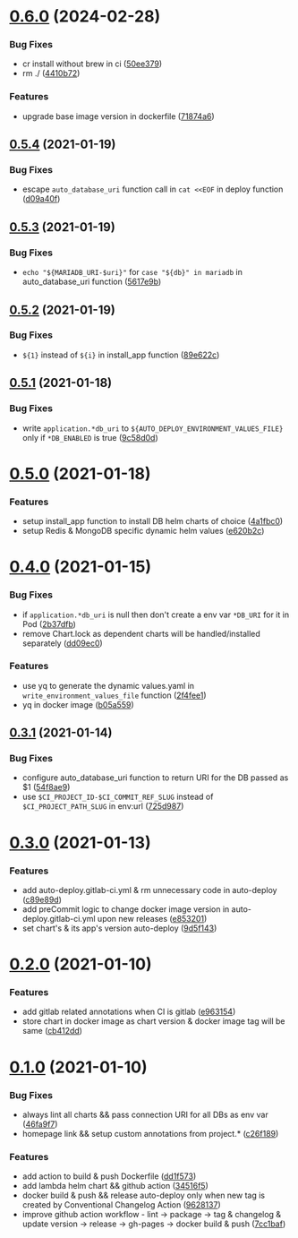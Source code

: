 # [0.6.0](https://github.com/opencloudengineer/lambda/compare/v0.5.4...v0.6.0) (2024-02-28)


### Bug Fixes

* cr install without brew in ci ([50ee379](https://github.com/opencloudengineer/lambda/commit/50ee3794676cf64eccd48f1f5664a091c58dc3b3))
* rm ./ ([4410b72](https://github.com/opencloudengineer/lambda/commit/4410b72567e74f9d31a470bc17c6e3affa75cab6))


### Features

* upgrade base image version in dockerfile ([71874a6](https://github.com/opencloudengineer/lambda/commit/71874a6efaf8a01e5800274dcc87c5a10f57185a))



## [0.5.4](https://github.com/opencloudengineer/lambda/compare/v0.5.3...v0.5.4) (2021-01-19)


### Bug Fixes

* escape `auto_database_uri` function call in `cat <<EOF` in deploy function ([d09a40f](https://github.com/opencloudengineer/lambda/commit/d09a40f55fa6d7fcedbbd283b380a2cd5b47da69))



## [0.5.3](https://github.com/opencloudengineer/lambda/compare/v0.5.2...v0.5.3) (2021-01-19)


### Bug Fixes

* `echo "${MARIADB_URI-$uri}"` for `case "${db}" in mariadb` in auto_database_uri function ([5617e9b](https://github.com/opencloudengineer/lambda/commit/5617e9b1e4d3756bb67ccc0f3c326268cafb4dfe))



## [0.5.2](https://github.com/opencloudengineer/lambda/compare/v0.5.1...v0.5.2) (2021-01-19)


### Bug Fixes

* `${1}` instead of `${i}` in install_app function ([89e622c](https://github.com/opencloudengineer/lambda/commit/89e622ca9f1a248f34b6fc5c0c2b65752477cfb8))



## [0.5.1](https://github.com/opencloudengineer/lambda/compare/v0.5.0...v0.5.1) (2021-01-18)


### Bug Fixes

* write `application.*db_uri` to `${AUTO_DEPLOY_ENVIRONMENT_VALUES_FILE}` only if `*DB_ENABLED` is true ([9c58d0d](https://github.com/opencloudengineer/lambda/commit/9c58d0dbbf82e7e9aa0b5b789af1a3119dccf650))



# [0.5.0](https://github.com/opencloudengineer/lambda/compare/v0.4.0...v0.5.0) (2021-01-18)


### Features

* setup install_app function to install DB helm charts of choice ([4a1fbc0](https://github.com/opencloudengineer/lambda/commit/4a1fbc0c206a28eb62668c025f68a297ab691fee))
* setup Redis & MongoDB specific dynamic helm values ([e620b2c](https://github.com/opencloudengineer/lambda/commit/e620b2cf72b23abe0305b244424365f374404d1a))



# [0.4.0](https://github.com/opencloudengineer/lambda/compare/v0.3.1...v0.4.0) (2021-01-15)


### Bug Fixes

* if `application.*db_uri` is null then don't create a env var `*DB_URI` for it in Pod ([2b37dfb](https://github.com/opencloudengineer/lambda/commit/2b37dfbddd71c0027be7a6517df4ff6970aa01bf))
* remove Chart.lock as dependent charts will be handled/installed separately ([dd09ec0](https://github.com/opencloudengineer/lambda/commit/dd09ec0591377bb50a611b8f61370b05922a3fdd))


### Features

* use yq to generate the dynamic values.yaml in `write_environment_values_file` function ([2f4fee1](https://github.com/opencloudengineer/lambda/commit/2f4fee1a10cac60d3580773a0ef2e171d3d0fd91))
* yq in docker image ([b05a559](https://github.com/opencloudengineer/lambda/commit/b05a5594b6002199f2c6077aed7abb2f63084e19))



## [0.3.1](https://github.com/opencloudengineer/lambda/compare/v0.3.0...v0.3.1) (2021-01-14)


### Bug Fixes

* configure auto_database_uri function to return URI for the DB passed as $1 ([54f8ae9](https://github.com/opencloudengineer/lambda/commit/54f8ae9ac0773ac65acdf9da51531c7ed12b5cd7))
* use `$CI_PROJECT_ID-$CI_COMMIT_REF_SLUG` instead of `$CI_PROJECT_PATH_SLUG` in env:url ([725d987](https://github.com/opencloudengineer/lambda/commit/725d9873d73917ae1c878f2a5667eda8d549ae32))



# [0.3.0](https://github.com/opencloudengineer/lambda/compare/v0.2.0...v0.3.0) (2021-01-13)


### Features

* add auto-deploy.gitlab-ci.yml & rm unnecessary code in auto-deploy ([c89e89d](https://github.com/opencloudengineer/lambda/commit/c89e89d88e7f58e99b56aee462f0d774ddda6749))
* add preCommit logic to change docker image version in auto-deploy.gitlab-ci.yml upon new releases ([e853201](https://github.com/opencloudengineer/lambda/commit/e8532014c9277695c629e7845f7a9aeef213ac28))
* set chart's & its app's version auto-deploy ([9d5f143](https://github.com/opencloudengineer/lambda/commit/9d5f14362c8bab7d35698c8dad3858c467329ae1))



# [0.2.0](https://github.com/opencloudengineer/lambda/compare/v0.1.0...v0.2.0) (2021-01-10)


### Features

* add gitlab related annotations when CI is gitlab ([e963154](https://github.com/opencloudengineer/lambda/commit/e96315422347cfa40977db26d093ea0ef191ccaf))
* store chart in docker image as chart version & docker image tag will be same ([cb412dd](https://github.com/opencloudengineer/lambda/commit/cb412dd86934baaebb08ea1fd2d7e827fa341bf3))



# [0.1.0](https://github.com/opencloudengineer/lambda/compare/34516f51635cafce9d9ffc83eb8f5278187cd1f9...v0.1.0) (2021-01-10)


### Bug Fixes

* always lint all charts && pass connection URI for all DBs as env var ([46fa9f7](https://github.com/opencloudengineer/lambda/commit/46fa9f793cc0d7a2bb60260e0907ce0cedb8d6e7))
* homepage link && setup custom annotations from project.* ([c26f189](https://github.com/opencloudengineer/lambda/commit/c26f1890d7fb21934f8bcd7e301818d7c2d70117))


### Features

* add action to build & push Dockerfile ([dd1f573](https://github.com/opencloudengineer/lambda/commit/dd1f5733b6f240ed7f5fbe835c22051f7b90112c))
* add lambda helm chart && github action ([34516f5](https://github.com/opencloudengineer/lambda/commit/34516f51635cafce9d9ffc83eb8f5278187cd1f9))
* docker build & push && release auto-deploy only when new tag is created by Conventional Changelog Action ([9628137](https://github.com/opencloudengineer/lambda/commit/9628137c19247dcccb17aaa3a9e65b2ad36b43df))
* improve github action workflow - lint -> package -> tag & changelog & update version -> release -> gh-pages -> docker build & push ([7cc1baf](https://github.com/opencloudengineer/lambda/commit/7cc1baf47383e330a8df3c38910802eb1fecae73))



